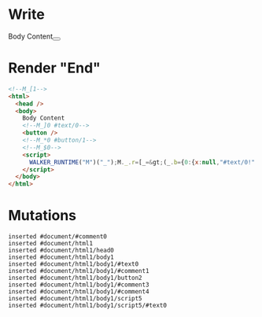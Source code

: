 # Write
  <!--M_[1-->Body Content<!--M_]0 #text/0--><button></button><!--M_*0 #button/1--><!--M_$0--><script>WALKER_RUNTIME("M")("_");M._.r=[_=>(_.b={0:{x:null,"#text/0!":_.a={}},1:_.a}),0,"__tests__/template.marko_0_x",0];M._.w()</script>


# Render "End"
```html
<!--M_[1-->
<html>
  <head />
  <body>
    Body Content
    <!--M_]0 #text/0-->
    <button />
    <!--M_*0 #button/1-->
    <!--M_$0-->
    <script>
      WALKER_RUNTIME("M")("_");M._.r=[_=&gt;(_.b={0:{x:null,"#text/0!":_.a={}},1:_.a}),0,"__tests__/template.marko_0_x",0];M._.w()
    </script>
  </body>
</html>
```

# Mutations
```
inserted #document/#comment0
inserted #document/html1
inserted #document/html1/head0
inserted #document/html1/body1
inserted #document/html1/body1/#text0
inserted #document/html1/body1/#comment1
inserted #document/html1/body1/button2
inserted #document/html1/body1/#comment3
inserted #document/html1/body1/#comment4
inserted #document/html1/body1/script5
inserted #document/html1/body1/script5/#text0
```
